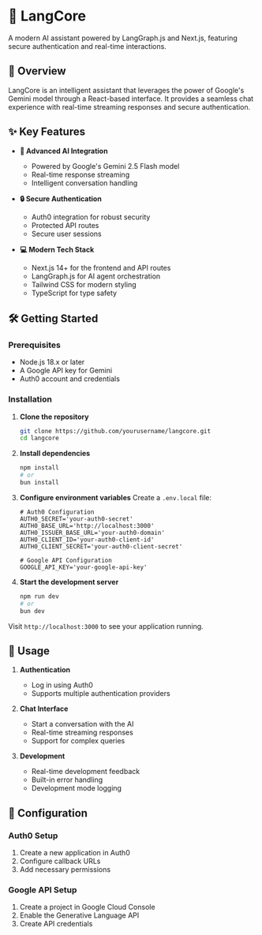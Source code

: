 # 🚀 LangCore

A modern AI assistant powered by LangGraph.js and Next.js, featuring secure authentication and real-time interactions.

## 🌟 Overview

LangCore is an intelligent assistant that leverages the power of Google's Gemini model through a React-based interface. It provides a seamless chat experience with real-time streaming responses and secure authentication.

## ✨ Key Features

- **🤖 Advanced AI Integration**
  - Powered by Google's Gemini 2.5 Flash model
  - Real-time response streaming
  - Intelligent conversation handling

- **🔒 Secure Authentication**
  - Auth0 integration for robust security
  - Protected API routes
  - Secure user sessions

- **💻 Modern Tech Stack**
  - Next.js 14+ for the frontend and API routes
  - LangGraph.js for AI agent orchestration
  - Tailwind CSS for modern styling
  - TypeScript for type safety

## 🛠️ Getting Started

### Prerequisites

- Node.js 18.x or later
- A Google API key for Gemini
- Auth0 account and credentials

### Installation

1. **Clone the repository**
   ```bash
   git clone https://github.com/yourusername/langcore.git
   cd langcore
   ```

2. **Install dependencies**
   ```bash
   npm install
   # or
   bun install
   ```

3. **Configure environment variables**
   Create a `.env.local` file:
   ```env
   # Auth0 Configuration
   AUTH0_SECRET='your-auth0-secret'
   AUTH0_BASE_URL='http://localhost:3000'
   AUTH0_ISSUER_BASE_URL='your-auth0-domain'
   AUTH0_CLIENT_ID='your-auth0-client-id'
   AUTH0_CLIENT_SECRET='your-auth0-client-secret'

   # Google API Configuration
   GOOGLE_API_KEY='your-google-api-key'
   ```

4. **Start the development server**
   ```bash
   npm run dev
   # or
   bun dev
   ```

Visit `http://localhost:3000` to see your application running.

## 🎯 Usage

1. **Authentication**
   - Log in using Auth0
   - Supports multiple authentication providers

2. **Chat Interface**
   - Start a conversation with the AI
   - Real-time streaming responses
   - Support for complex queries

3. **Development**
   - Real-time development feedback
   - Built-in error handling
   - Development mode logging

## 🔧 Configuration

### Auth0 Setup
1. Create a new application in Auth0
2. Configure callback URLs
3. Add necessary permissions

### Google API Setup
1. Create a project in Google Cloud Console
2. Enable the Generative Language API
3. Create API credentials
